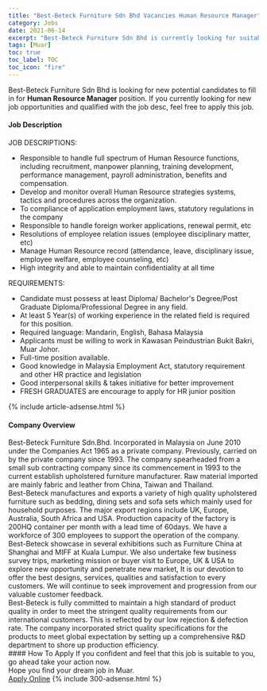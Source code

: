 ```yaml
---
title: "Best-Beteck Furniture Sdn Bhd Vacancies Human Resource Manager" 
category: Jobs 
date: 2021-06-14 
excerpt: "Best-Beteck Furniture Sdn Bhd is currently looking for suitable person to fill in the Human Resource Manager which based in Muar" 
tags: [Muar] 
toc: true 
toc_label: TOC 
toc_icon: "fire" 
--- 
```


<p>Best-Beteck Furniture Sdn Bhd is looking for new potential candidates to fill in for <b>Human Resource Manager</b> position. If you currently looking for new job opportunities and qualified with the job desc, feel free to apply this job.
</p><div><div><h4>Job Description</h4></div><div><div><span><div><p>JOB DESCRIPTIONS:</p><ul><li>Responsible to handle full spectrum of Human Resource functions, including recruitment, manpower planning, training development, performance management, payroll administration, benefits and compensation.</li><li>Develop and monitor overall Human Resource strategies systems, tactics and procedures across the organization.</li><li>To compliance of application employment laws, statutory regulations in the company</li><li>Responsible to handle foreign worker applications, renewal permit, etc</li><li>Resolutions of employee relation issues (employee disciplinary matter, etc)</li><li>Manage Human Resource record (attendance, leave, disciplinary issue, employee welfare, employee counseling, etc)</li><li>High integrity and able to maintain confidentiality at all time</li></ul><p>REQUIREMENTS:</p><ul><li>Candidate must possess at least Diploma/ Bachelor's Degree/Post Graduate Diploma/Professional Degree&#160;in any field.</li><li>At least 5 Year(s) of working experience in the related field is required for this position.</li><li>Required language: Mandarin, English, Bahasa Malaysia</li><li>Applicants must be willing to work in Kawasan Peindustrian Bukit Bakri, Muar Johor.</li><li>Full-time position available.</li><li>Good knowledge in Malaysia Employment Act, statutory requirement and other HR practice and legislation</li><li>Good interpersonal skills &amp; takes initiative for better improvement</li><li>FRESH GRADUATES are encourage to apply for HR junior position</li></ul></div></span></div></div></div> 
{% include article-adsense.html %} 
<div><div><h4>Company Overview</h4></div><div><div><span><div><div>
<div>Best-Beteck Furniture Sdn.Bhd. Incorporated in Malaysia on June 2010 under the Companies Act 1965 as a private company. Previously, carried on by the private company since 1993. The company spearheaded from a small sub contracting company since its commencement in 1993 to the current establish upholstered furniture manufacturer. Raw material imported are mainly fabric and leather from China, Taiwan and Thailand.</div>
<div>Best-Beteck manufactures and exports a variety of high quality upholstered furniture such as bedding, dining sets and sofa sets which mainly used for household purposes. The major export regions include UK, Europe, Australia, South Africa and USA. Production capacity of the factory is 200HQ container per month with a lead time of 60days. We have a workforce of 300 employees to support the operation of the company.</div>
<div>Best-Beteck showcase in several exhibitions such as Furniture China at Shanghai and MIFF at Kuala Lumpur. We also undertake few business survey trips, marketing mission or buyer visit to Europe, UK &amp; USA to explore new opportunity and penetrate new market, It is our devotion to offer the best designs, services, qualities and satisfaction to every customers. We will continue to seek improvement and progression from our valuable customer feedback.</div>
<div>Best-Beteck is fully committed to maintain a high standard of product quality in order to meet the stringent quality requirements from our international customers. This is reflected by our low rejection &amp; defection rate. The company incorporated strict quality specifications for the products to meet global expectation by setting up a comprehensive R&amp;D department to shore up production efficiency.</div>
</div></div></span></div></div></div> 
#### How To Apply 
If you confident and feel that this job is suitable to you, go ahead take your action now. <br/> 
Hope you find your dream job in Muar. <br/> 
<a href="https://www.jobstreet.com.my/en/job/human-resource-manager-4589324?jobId=jobstreet-my-job-4589324&" class="btn btn--info" target="_blank" rel="nofollow noopenner">Apply Online</a> 
{% include 300-adsense.html %} 